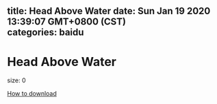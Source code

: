 
title: Head Above Water
date: Sun Jan 19 2020 13:39:07 GMT+0800 (CST)    
categories: baidu
---

# Head Above Water
size: 0
 
 

[How to download](https://bpcam.bemobtrk.com/go/2ceec3aa-1ca2-46d6-b9ff-aaa5c184517c?jno=1658)